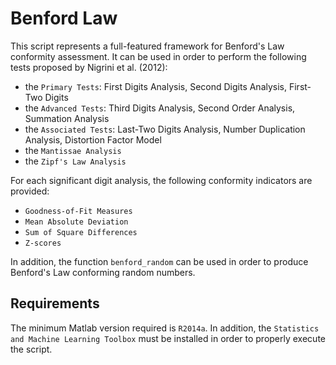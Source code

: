 # Benford Law

This script represents a full-featured framework for Benford's Law conformity assessment. It can be used in order to perform the following tests proposed by Nigrini et al. (2012):
* the `Primary Tests`: First Digits Analysis, Second Digits Analysis, First-Two Digits
* the `Advanced Tests`: Third Digits Analysis, Second Order Analysis, Summation Analysis
* the `Associated Tests`: Last-Two Digits Analysis, Number Duplication Analysis, Distortion Factor Model
* the `Mantissae Analysis`
* the `Zipf's Law Analysis`

For each significant digit analysis, the following conformity indicators are provided:
* `Goodness-of-Fit Measures`
* `Mean Absolute Deviation`
* `Sum of Square Differences`
* `Z-scores`

In addition, the function `benford_random` can be used in order to produce Benford's Law conforming random numbers.

## Requirements

The minimum Matlab version required is `R2014a`. In addition, the `Statistics and Machine Learning Toolbox` must be installed in order to properly execute the script.
